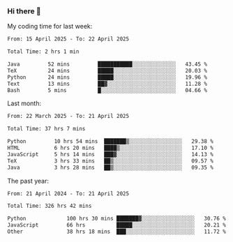 ### Hi there 👋

My coding time for last week:

<!--START_SECTION:week-->

```txt
From: 15 April 2025 - To: 22 April 2025

Total Time: 2 hrs 1 min

Java         52 mins         ███████████░░░░░░░░░░░░░░   43.45 %
TeX          24 mins         █████░░░░░░░░░░░░░░░░░░░░   20.03 %
Python       24 mins         █████░░░░░░░░░░░░░░░░░░░░   19.96 %
Text         13 mins         ██▓░░░░░░░░░░░░░░░░░░░░░░   11.28 %
Bash         5 mins          █░░░░░░░░░░░░░░░░░░░░░░░░   04.66 %
```

<!--END_SECTION:week-->

Last month:

<!--START_SECTION:month-->

```txt
From: 22 March 2025 - To: 21 April 2025

Total Time: 37 hrs 7 mins

Python         10 hrs 54 mins  ███████▒░░░░░░░░░░░░░░░░░   29.38 %
HTML           6 hrs 20 mins   ████▒░░░░░░░░░░░░░░░░░░░░   17.10 %
JavaScript     5 hrs 14 mins   ███▓░░░░░░░░░░░░░░░░░░░░░   14.13 %
TeX            3 hrs 33 mins   ██▒░░░░░░░░░░░░░░░░░░░░░░   09.57 %
Java           3 hrs 28 mins   ██▒░░░░░░░░░░░░░░░░░░░░░░   09.35 %
```

<!--END_SECTION:month-->

The past year:

<!--START_SECTION:year-->

```txt
From: 21 April 2024 - To: 21 April 2025

Total Time: 326 hrs 42 mins

Python             100 hrs 30 mins ███████▓░░░░░░░░░░░░░░░░░   30.76 %
JavaScript         66 hrs          █████░░░░░░░░░░░░░░░░░░░░   20.21 %
Other              38 hrs 18 mins  ███░░░░░░░░░░░░░░░░░░░░░░   11.72 %
```

<!--END_SECTION:year-->
